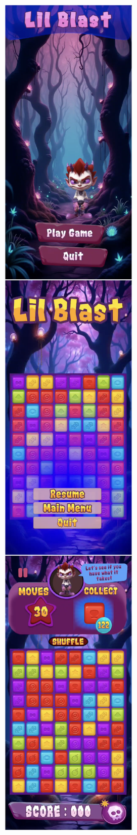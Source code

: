 <img src="a.png" width="400" alt="Main Menu">
<img src="b.png" width="400" alt="Main Menu">
<img src="c.png" width="400" alt="Main Menu">
